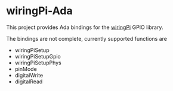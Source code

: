 # wiringPi-Ada

This project provides Ada bindings for the [wiringPi](http://wiringpi.com/) GPIO library.

The bindings are not complete, currently supported functions are

 - wiringPiSetup
 - wiringPiSetupGpio
 - wiringPiSetupPhys
 - pinMode
 - digitalWrite
 - digitalRead
